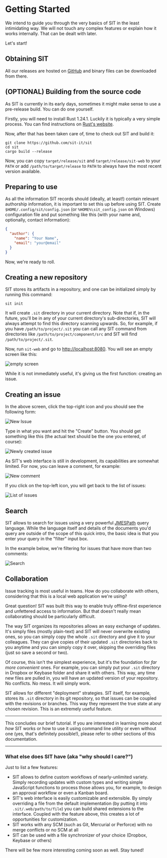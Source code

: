 # Getting Started

We intend to guide you through the very basics of SIT
in the least intimidating way. We will not touch any
complex features or explain how it works internally. That can
be dealt with later.

Let's start!

## Obtaining SIT

All our releases are hosted on [GitHub](https://github.com/sit-it/sit/releases)
and binary files can be downloaded from there.

## (OPTIONAL) Building from the source code

As SIT is currently in its early days, sometimes
it might make sense to use a pre-release build. You
can do one yourself.

Firstly, you will need to install Rust 1.24.1. Luckily
it is typically a very simple process. You can find
instructions on [Rust's website](https://www.rust-lang.org/en-US/install.html).

Now, after that has been taken care of, time to check
out SIT and build it:

```
git clone https://github.com/sit-it/sit
cd sit
cargo build --release
```

Now, you can copy `target/release/sit` and `target/release/sit-web` to your
`PATH` or add `/path/to/target/release` to `PATH` to always have the most
recent version available.

## Preparing to use

As all the information SIT records should (ideally, at least!) contain relevant authorship information, it is important to set this up before using SIT. Create `$HOME/.config/sit/config.json` (or `%HOME%\sit_config.json` on Windows) configuration file and put something like this (with your name and, optionally, contact information):

```json
{
  "author": {
    "name": "Your Name",
    "email": "your@email"
  }
}
```

Now, we're ready to roll.

## Creating a new repository

SIT stores its artifacts in a repository, and one can be initialized
simply by running this command:

```
sit init
```

It will create `.sit` directory in your current directory. Note that if, in the
future, you'll be in any of your current directory's sub-directories, SIT will
always attempt to find this directory scanning upwards. So, for example, if you
have `/path/to/project/.sit` you can call any SIT command from directories like
`/path/to/project/component/src` and SIT will find `/path/to/project/.sit`.

Now, run `sit-web` and go to [http://localhost:8080](http://localhost:8080). You
will see an empty screen like this:

![empty screen](getting_started/empty_screen.png)

While it is not immediately useful, it's giving us the first function: creating an issue.

## Creating an issue

In the above screen, click the top-right icon and you should see the following form:

![New Issue](getting_started/new_issue.png)

Type in what you want and hit the "Create" button. You should get something like this (the actual text should be the one you entered, of course):

![Newly created issue](getting_started/new_created_issue.png)

As SIT's web interface is still in development, its capabilities are somewhat limited. For now, you can leave a comment, for example:

![New comment](getting_started/new_comment.png)

If you click on the top-left icon, you will get back to the list of issues:

![List of issues](getting_started/issues.png)

## Search

SIT allows to search for issues using a very powerful [JMESPath](https://jmespath.org) query language. While the language itself and details of the documents you'd query are outside of the scope of this quick intro, the basic idea is that you enter your query in the "filter" input box.

In the example below, we're filtering for issues that have more than two comments:

![Search](getting_started/search.png)

## Collaboration

Issue tracking is most useful in teams. How do you collaborate with others, considering that this is a local web application we're using? 

Great question! SIT was built this way to enable truly offline-first experience and unfettered access to information. But that doesn't really mean collaborating should be particularly difficult.

The way SIT organizes its repositories allows an easy exchange of updates. It's simply files (mostly plain-text) and SIT will never overwrite existing ones, so you can simply copy the whole `.sit` directory and give it to your colleagues. They can give copies of their updated `.sit` directories back to you anytime and you can simply copy it over, skipping the overriding files (just so save a second or two).

Of course, this isn't the simplest experience, but it's the foundation for *far more convenient* ones. For example, you can simply put your `.sit` directory in Dropbox or Keybase folder and share it with others. This way, any time new files are pulled in, you will have an updated version of your repository. No conflicts. No mess. It will simply work.

SIT allows for different "deployment" strategies. SIT itself, for example, stores its `.sit` directory in its git repository, so that issues can be coupled with the revisions or branches. This way they represent the true state at any chosen revision. This is an extremely useful feature.

---

This concludes our brief tutorial. If you are interested in learning more about *how* SIT works or how to use it using command line utility or even without one (yes, that's definitely possible!), please refer to other sections of this documentation.

---

### What else does SIT have (aka "why should I care?")

Just to list a few features:

* SIT allows to define custom workflows of nearly-unlimited variety. Simply recording updates with custom types and writing simple JavaScript functions to process those allows you, for example,  to design an approval workflow or even a Kanban board.
* SIT's web interface is easily customizable and extensible. By simply overriding a file from the default implementation (by putting it into `.sit/.web/path/to/file`) you can build shared extensions to the interface. Coupled with the feature above, this creates a lot of opportunities for customization.
* SIT works with any SCM (such as Git, Mercurial or Perforce) with no merge conflicts or no SCM at all
* SIT can be used with a file synchronizer of your choice (Dropbox, Keybase or others)

There will be few more interesting coming soon as well. Stay tuned!